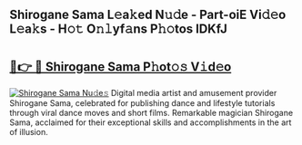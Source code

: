 ## Shirogane Sama L𝚎a𝚔ed N𝚞𝚍e - Part-oiE Vi𝚍𝚎o L𝚎a𝚔s - H𝚘𝚝 O𝚗𝚕yf𝚊ns P𝚑𝚘tos lDKfJ

# <h2><a href="http://kf6xysm.oniu.top/?m=Shirogane+Sama">🔗👉 🔴 Shirogane Sama P𝚑ot𝚘𝚜 V𝚒d𝚎o</a></h2>

[![Shirogane Sama Nu𝚍e𝚜](https://i.imgur.com/0qMVB7G.gif)](http://kf6xysm.oniu.top/?m=Shirogane+Sama)
Digital media artist and amusement provider Shirogane Sama, celebrated for publishing dance and lifestyle tutorials through viral dance moves and short films. Remarkable magician Shirogane Sama, acclaimed for their exceptional skills and accomplishments in the art of illusion.  
